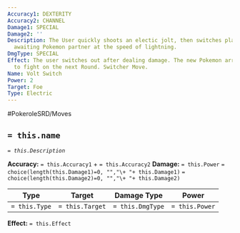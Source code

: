 ```yaml
---
Accuracy1: DEXTERITY
Accuracy2: CHANNEL
Damage1: SPECIAL
Damage2: ''
Description: The User quickly shoots an electic jolt, then switches places with an
  awaiting Pokemon partner at the speed of lightning.
DmgType: SPECIAL
Effect: The user switches out after dealing damage. The new Pokemon arrives ready
  to fight on the next Round. Switcher Move.
Name: Volt Switch
Power: 2
Target: Foe
Type: Electric
---
```


#PokeroleSRD/Moves

## `= this.name` 
*`= this.Description`*

**Accuracy:** `= this.Accuracy1` + `= this.Accuracy2`
**Damage:** `= this.Power` `= choice(length(this.Damage1)=0, "","\+ "+ this.Damage1)` `= choice(length(this.Damage2)=0, "","\+ "+ this.Damage2)`

| Type          | Target          | Damage Type          | Power          |
| ------------- | --------------- | ---------------- | -------------- |
| `= this.Type` | `= this.Target` | `= this.DmgType` | `= this.Power` | 

**Effect:** `= this.Effect`